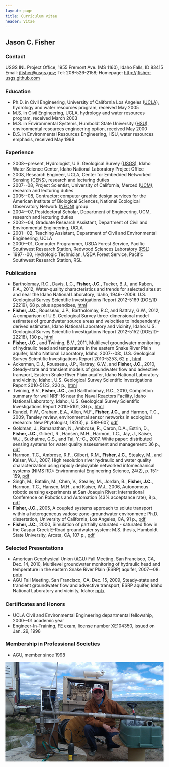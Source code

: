 ```yaml
---
layout: page
title: Curriculum vitae
header: Vitae
---
```


## Jason C. Fisher

### Contact

USGS INL Project Office,
1955 Fremont Ave. (MS 1160), Idaho Falls, ID 83415  
 Email: jfisher@usgs.gov; Tel: 208-526-2158;
Homepage: <http://jfisher-usgs.github.com>

### Education
	
- Ph.D. in Civil Engineering, 
  University of California Los Angeles ([UCLA](http://www.cee.ucla.edu/)), 
  hydrology and water resources program, received May 2005
- M.S. in Civil Engineering, UCLA, hydrology and water 
  resources program, received March 2003
- M.S. in Environmental Systems, Humboldt State University 
  ([HSU](http://www.humboldt.edu/engineering/)), environmental resources 
  engineering option, received May 2000
- B.S. in Environmental Resources Engineering, HSU, 
  water resources emphasis, received May 1998

### Experience

- 2008--present, Hydrologist, U.S. Geological Survey 
  ([USGS](http://id.water.usgs.gov/projects/INL/)), 
  Idaho Water Science Center, Idaho National Laboratory Project Office
- 2008, Research Engineer, UCLA, Center for Embedded Networked Sensing 
  ([CENS](http://research.cens.ucla.edu/)), research and lecturing duties
- 2007--08, Project Scientist, University of California, Merced 
  ([UCM](https://eng.ucmerced.edu/soe/)), research and lecturing duties
- 2005--08, Contractor: computer graphic design services for the American 
  Institute of Biological Sciences, National Ecological Observatory Network 
  ([NEON](http://www.neoninc.org/)) group
- 2004--07, Postdoctoral Scholar, Department of Engineering, UCM, research 
  and lecturing duties
- 2002--04, Graduate Research Assistant, Department of Civil and 
  Environmental Engineering, UCLA
- 2001--02, Teaching Assistant, Department of Civil and Environmental 
  Engineering, UCLA
- 2000--01, Computer Programmer, USDA Forest Service, Pacific Southwest 
  Research Station, Redwood Sciences Laboratory 
  ([RSL](http://www.fs.fed.us/psw/))
- 1997--00, Hydrologic Technician, USDA Forest Service, Pacific Southwest 
  Research Station, RSL

### Publications

- Bartholomay, R.C., Davis, L.C., **Fisher, J.C.**, Tucker, B.J., and 
  Raben, F.A., 2012, Water-quality characteristics and trends for selected 
  sites at and near the Idaho National Laboratory, Idaho, 1949--2009: 
  U.S. Geological Survey Scientific Investigations Report 2012-5169 
  (DOE/ID 22219), 68 p. plus appendixes, 
  [html](http://pubs.usgs.gov/sir/2012/5169/)
- **Fisher, J.C.**, Rousseau, J.P., Bartholomay, R.C, and Rattray, G.W., 2012, 
  A comparison of U.S. Geological Survey three-dimensional model estimates of 
  groundwater source areas and velocities to independently derived estimates, 
  Idaho National Laboratory and vicinity, Idaho: U.S. Geological Survey 
  Scientific Investigations Report 2012-5152 (DOE/ID-22218), 130 p.,
  [html](http://pubs.usgs.gov/sir/2012/5152/)
- **Fisher, J.C.**, and Twining, B.V., 2011, Multilevel groundwater monitoring of 
  hydraulic head and temperature in the eastern Snake River Plain aquifer, 
  Idaho National Laboratory, Idaho, 2007--08:, U.S. Geological Survey 
  Scientific Investigations Report 2010-5253, 62 p.,
  [html](http://pubs.usgs.gov/sir/2010/5253/)
- Ackerman, D.J., Rousseau, J.P., Rattray, G.W., and **Fisher, J.C.**, 2010, 
  Steady-state and transient models of groundwater flow and advective 
  transport, Eastern Snake River Plain aquifer, Idaho National Laboratory and 
  vicinity, Idaho:, U.S. Geological Survey Scientific Investigations Report 
  2010-5123, 220 p., [html](http://pubs.usgs.gov/sir/2010/5123/)
- Twining, B.V., **Fisher, J.C.**, and Bartholomay, R.C., 2010, Completion summary 
  for well NRF-16 near the Naval Reactors Facility, Idaho National Laboratory, 
  Idaho:, U.S. Geological Survey Scientific Investigations Report 2010-5101, 
  36 p., [html](http://pubs.usgs.gov/sir/2010/5101/)
- Rundel, P.W., Graham, E.A., Allen, M.F., **Fisher, J.C.**, and Harmon, T.C., 2009, 
  Tansley review, environmental sensor networks in ecological research: 
  New Phytologist, 182(3), p. 589-607, 
  [pdf](/docs/New_Phytologist_Tansley_review_Rundel_et_al.pdf)
- Goldman, J., Ramanathan, N., Ambrose, R., Caron, D.A., Estrin, D., **Fisher, J.C.**, 
  Gilbert, R., Hansen, M.H., Harmon, T.C., Jay, J., Kaiser, W.J., Sukhatme, G.S., and 
  Tai, Y.-C., 2007, White paper: distributed sensing systems for water quality 
  assessment and management: 36 p.,
  [pdf](/docs/White_Paper_Sensing_Goldman_et_al.pdf)
- Harmon, T.C., Ambrose, R.F., Gilbert, R.M., **Fisher, J.C.**, Stealey, M., and 
  Kaiser, W.J., 2007, High resolution river hydraulic and water quality 
  characterization using rapidly deployable networked infomechanical systems 
  (NIMS RD): Environmental Engineering Science, 24(2), p. 151-159,
  [pdf](/docs/NIMS_RD_Harmon_et_al.pdf)
- Singh, M., Batalin, M., Chen, V., Stealey, M., Jordan, B., **Fisher, J.C.**, 
  Harmon, T.C., Hansen, M.H., and Kaiser, W.J., 2006, Autonomous robotic sensing 
  experiments at San Joaquin River: International Conference on Robotics and 
  Automation (43% acceptance rate), 8 p.,
  [pdf](/docs/Robotic_Sensing_Singh_et_al.pdf)
- **Fisher, J.C.**, 2005, A coupled systems approach to solute transport within a 
  heterogeneous vadose zone-groundwater environment: Ph.D. dissertation, 
  University of California, Los Angeles, CA, 91 p.,
  [pdf](/docs/PhD_Dissertation_Fisher.pdf)
- **Fisher, J.C.**, 2000, Simulation of partially saturated - saturated flow in 
  the Caspar Creek E-Road groundwater system: M.S. thesis, Humboldt State 
  University, Arcata, CA, 107 p., [pdf](/docs/MS_Thesis_Fisher.pdf)

### Selected Presentations

- American Geophysical Union ([AGU](http://www.agu.org/)) 
  Fall Meeting, San Francisco, CA, Dec. 14, 2010, 
  Multilevel groundwater monitoring of hydraulic head and temperature in the 
  eastern Snake River Plain (ESRP) aquifer, 2007--08: 
  [pptx](/docs/AGU_Fall_2010.pptx)
- AGU Fall Meeting, San Francisco, CA, Dec. 15, 2009, Steady-state and transient 
  groundwater flow and advective transport, ESRP aquifer, 
  Idaho National Laboratory and vicinity, Idaho: [pptx](/docs/AGU_Fall_2009.pptx)

### Certificates and Honors

- UCLA Civil and Environmental Engineering departmental fellowship, 
  2000--01 academic year
- Engineer-In-Training, [FE exam](http://www.ncees.org/Exams/FE_exam.php), 
  license number XE104350, issued on Jan. 29, 1998

### Membership in Professional Societies

- AGU, member since 1998

![center](/figs/cv.jpg) 
